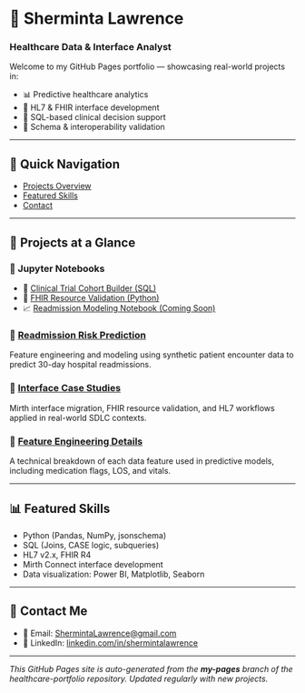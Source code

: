 # 👋 Sherminta Lawrence

### Healthcare Data & Interface Analyst

Welcome to my GitHub Pages portfolio — showcasing real-world projects in:

- 📊 Predictive healthcare analytics
- 🔌 HL7 & FHIR interface development
- 🧪 SQL-based clinical decision support
- 🔬 Schema & interoperability validation

---

## 📌 Quick Navigation

- [Projects Overview](#projects-at-a-glance)
- [Featured Skills](#featured-skills)
- [Contact](#contact-me)

---

## 📖 Projects at a Glance

### 📓 Jupyter Notebooks

- 🧪 [Clinical Trial Cohort Builder (SQL)](https://github.com/MitaJuanita/DA_project/blob/main/notebooks/active/Clinical_Trial_List.ipynb
)
- 🔬 [FHIR Resource Validation (Python)](https://github.com/MitaJuanita/DA_project/blob/main/notebooks/active/Clinical_Trial_List.ipynb)
- 📈 [Readmission Modeling Notebook (Coming Soon)](https://github.com/MitaJuanita/DA_project/blob/main/notebooks/active/Readmission_Modeling.ipynb)

### 🔹 [Readmission Risk Prediction](/README.md)
Feature engineering and modeling using synthetic patient encounter data to predict 30-day hospital readmissions.

### 🔹 [Interface Case Studies](/INTERFACE_PROJECTS.md)
Mirth interface migration, FHIR resource validation, and HL7 workflows applied in real-world SDLC contexts.

### 🔹 [Feature Engineering Details](/FEATURE_ENGINEERING.md)
A technical breakdown of each data feature used in predictive models, including medication flags, LOS, and vitals.

---

## 📊 Featured Skills
- Python (Pandas, NumPy, jsonschema)
- SQL (Joins, CASE logic, subqueries)
- HL7 v2.x, FHIR R4
- Mirth Connect interface development
- Data visualization: Power BI, Matplotlib, Seaborn

---

## 💬 Contact Me

- 📧 Email: [ShermintaLawrence@gmail.com](mailto:ShermintaLawrence@gmail.com)
- 🔗 LinkedIn: [linkedin.com/in/shermintalawrence](https://linkedin.com/in/shermintalawrence)

---

_This GitHub Pages site is auto-generated from the **my-pages** branch of the healthcare-portfolio repository. Updated regularly with new projects._


